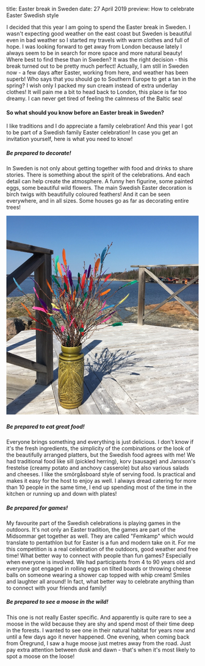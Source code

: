 title: Easter break in Sweden
date: 27 April 2019
preview: How to celebrate Easter Swedish style

I decided that this year I am going to spend the Easter break in Sweden. I wasn't expecting good weather on the east coast 
but Sweden is beautiful even in bad weather so I started my travels with warm clothes and full of hope. 
I was looking forward to get away from London because lately I always seem to be in search for more space and more natural beauty!
Where best to find these than in Sweden? It was the right decision - this break turned out to be pretty much perfect! 
Actually, I am still in Sweden now - a few days after Easter, working from here, and weather has been superb! 
Who says that you should go to Southern Europe to get a tan in the spring? I wish only I packed my sun cream instead of 
extra underlay clothes! It will pain me a bit to head back to London, this place is far too dreamy. I can never get 
tired of feeling the calmness of the Baltic sea!

#### So what should you know before an Easter break in Sweden? 
I like traditions and I do appreciate a family celebration! 
And this year I got to be part of a Swedish family Easter celebration! In case you get an invitation yourself, 
here is what you need to know!  

#####  Be prepared to decorate!
In Sweden is not only about getting together with food and drinks to share stories. There is something about the spirit of 
the celebrations. And each detail can help create the atmosphere. A funny hen figurine, some painted eggs, some beautiful wild flowers. 
The main Swedish Easter decoration is birch twigs with beautifully coloured feathers! And it can be seen everywhere, and in all sizes. 
Some houses go as far as decorating entire trees!

![Easter Decoration](/static/img/easter-decoration.jpg)

#####  Be prepared to eat great food!
Everyone brings something and everything is just delicious. I don't know if it's the fresh ingredients, 
the simplicity of the combinations or the look of the beautifully arranged platters, but the Swedish food agrees with me!
We had traditional food like sill (pickled herring), korv (sausage) and Jansson's frestelse (creamy potato and anchovy casserole)
but also various salads and cheeses. I like the smörgåsboard style of serving food.
Is practical and makes it easy for the host to enjoy as well. 
I always dread catering for more than 10 people in the same time, I end up spending most of the time in the kitchen or running up and down with plates!

#####  Be prepared for games!
My favourite part of the Swedish celebrations is playing games in the outdoors. It's not only an Easter tradition, the games are
part of the Midsommar get together as well. They are called "Femkamp" which would translate to pentathlon but for Easter is a fun and modern take on it. 
For me this competition is a real celebration of the outdoors, good weather and free time! What better way to connect with people 
than fun games? Especially when everyone is involved. We had participants from 4 to 90 years old and everyone got engaged 
in rolling eggs on tilted boards or throwing cheese balls on someone wearing a shower cap topped with whip cream! 
Smiles and laughter all around! In fact, what better way to celebrate anything than to connect with your friends and family!

#####  Be prepared to see a moose in the wild!
This one is not really Easter specific. And apparently is quite rare to see a moose in the wild because they are shy 
and spend most of their time deep in the forests. I wanted to see one in their natural habitat for years now and until a few days ago it never happened.
One evening, when coming back from Öregrund, I saw a huge moose just metres away from the road. 
Just pay extra attention between dusk and dawn - that's when it's most likely to spot a moose on the loose!








